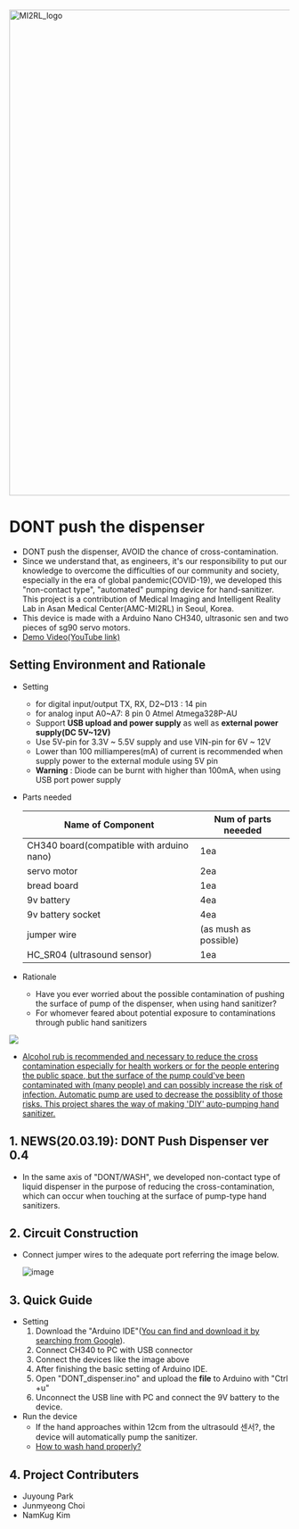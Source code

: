 ```markdown

```

<img width="871" alt="MI2RL_logo" src="https://user-images.githubusercontent.com/55417425/77146652-e4a44700-6ace-11ea-9e69-3d38b3f35392.png"><br>



# DONT push the dispenser
* DONT push the dispenser, AVOID the chance of cross-contamination. 
* Since we understand that, as engineers, it's our responsibility to put our knowledge to overcome the difficulties of our community and society, especially in the era of global pandemic(COVID-19), we developed this "non-contact type", "automated" pumping device for hand-sanitizer.  This project is a contribution of Medical Imaging and Intelligent Reality Lab in Asan Medical Center(AMC-MI2RL) in Seoul, Korea.
* This device is made with a Arduino Nano CH340,  ultrasonic sen and two pieces of sg90 servo motors.
* [Demo Video(YouTube link)](https://youtu.be/2AqtVSnK7Oo)



## Setting Environment and  Rationale

* Setting

  - for digital input/output TX, RX, D2~D13 : 14 pin
  - for analog input A0~A7: 8 pin
  0 Atmel Atmega328P-AU 
  -  Support **USB upload and power supply** as well as  **external power supply(DC 5V~12V)**
  - Use 5V-pin for 3.3V ~ 5.5V supply and use VIN-pin for 6V ~ 12V
  -  Lower than 100 milliamperes(mA) of current is recommended when supply power to the external module using 5V pin
  - **Warning** :  Diode can be burnt with higher than 100mA, when using USB port power supply
  
* Parts needed

  | Name of Component                          |     Num of parts neeeded        |
  | ----------------------------------------- | --------------------- |
  | CH340 board(compatible with arduino nano) | 1ea                   |
  | servo motor                               | 2ea                   |
  | bread board                               | 1ea                   |
  | 9v battery                                | 4ea                   |
  | 9v battery socket                         | 4ea                   |
  | jumper wire                               | (as mush as possible) |
  | HC_SR04 (ultrasound sensor)               | 1ea                   |
  

  
* Rationale 

  * Have you ever worried about the possible contamination of pushing the surface of pump of the dispenser, when using hand sanitizer?
  * For whomever feared about potential exposure to contaminations  through public hand sanitizers

![](https://user-images.githubusercontent.com/42925197/77137204-4903de00-6ab0-11ea-937e-0cba5ad5ad16.png)


  * <u> Alcohol rub is recommended and necessary to reduce the cross contamination  especially for health workers or for the people entering the public space, but the surface of the pump could've been contaminated with (many people) and can possibly increase the risk of infection. Automatic pump are used to decrease the possiblity of those risks. This project shares the way of making 'DIY' auto-pumping hand sanitizer.  </u>
 



## 1. NEWS(20.03.19): DONT Push Dispenser ver 0.4

* In the same axis of  "DONT/WASH", we developed non-contact type of  liquid dispenser in the purpose of reducing the cross-contamination, which can occur when touching at the surface of pump-type hand sanitizers.



## 2. Circuit Construction

* Connect jumper wires  to the adequate port referring the image below.

  ![image](https://user-images.githubusercontent.com/55417425/77146927-8b88e300-6acf-11ea-9d17-d67da54c015c.png)

## 3. Quick Guide

* Setting
  1. Download the "Arduino IDE"([You can find and download it by searching from Google](https://www.arduino.cc/en/main/OldSoftwareReleases)). 
  2. Connect CH340 to PC with USB connector
  3. Connect the devices like the image above
  4. After finishing  the basic setting of Arduino IDE.
  5. Open "DONT_dispenser.ino" and upload the **file** to Arduino with "Ctrl +u"  
  6. Unconnect the USB line with PC and connect the 9V battery to the device.
* Run the device
  * If the hand approaches within 12cm from the ultrasould 센서?, the device will automatically pump the sanitizer.
  * [How to wash hand properly?](https://www.youtube.com/watch?v=4O0zkBQTgvI)


## 4. Project Contributers
 * Juyoung Park
 * Junmyeong Choi
 * NamKug Kim
 
